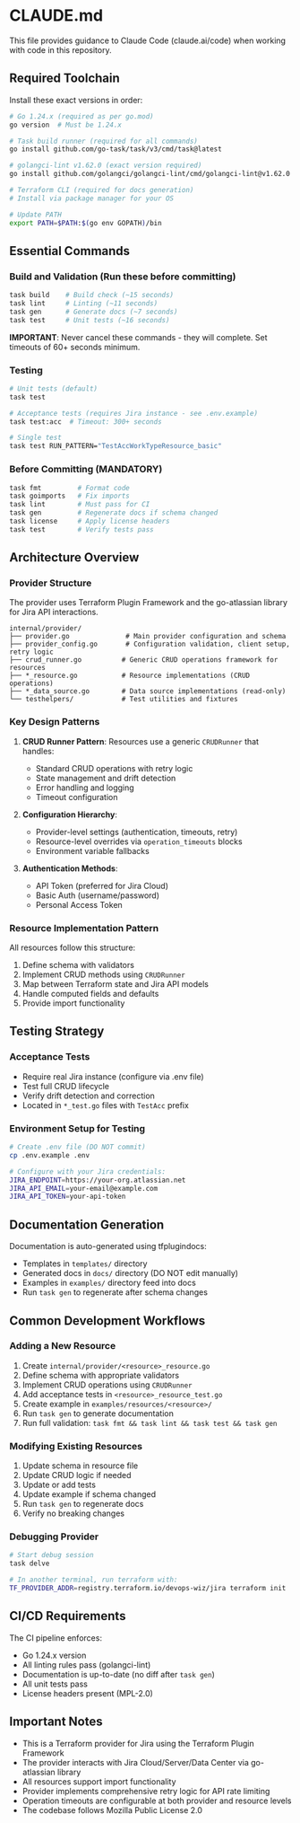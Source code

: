 # CLAUDE.md

This file provides guidance to Claude Code (claude.ai/code) when working with code in this repository.

## Required Toolchain

Install these exact versions in order:
```bash
# Go 1.24.x (required as per go.mod)
go version  # Must be 1.24.x

# Task build runner (required for all commands)
go install github.com/go-task/task/v3/cmd/task@latest

# golangci-lint v1.62.0 (exact version required)
go install github.com/golangci/golangci-lint/cmd/golangci-lint@v1.62.0

# Terraform CLI (required for docs generation)
# Install via package manager for your OS

# Update PATH
export PATH=$PATH:$(go env GOPATH)/bin
```

## Essential Commands

### Build and Validation (Run these before committing)
```bash
task build    # Build check (~15 seconds)
task lint     # Linting (~11 seconds)  
task gen      # Generate docs (~7 seconds)
task test     # Unit tests (~16 seconds)
```

**IMPORTANT**: Never cancel these commands - they will complete. Set timeouts of 60+ seconds minimum.

### Testing
```bash
# Unit tests (default)
task test

# Acceptance tests (requires Jira instance - see .env.example)
task test:acc  # Timeout: 300+ seconds

# Single test
task test RUN_PATTERN="TestAccWorkTypeResource_basic"
```

### Before Committing (MANDATORY)
```bash
task fmt         # Format code
task goimports   # Fix imports
task lint        # Must pass for CI
task gen         # Regenerate docs if schema changed
task license     # Apply license headers
task test        # Verify tests pass
```

## Architecture Overview

### Provider Structure
The provider uses Terraform Plugin Framework and the go-atlassian library for Jira API interactions.

```
internal/provider/
├── provider.go              # Main provider configuration and schema
├── provider_config.go       # Configuration validation, client setup, retry logic
├── crud_runner.go          # Generic CRUD operations framework for resources
├── *_resource.go           # Resource implementations (CRUD operations)
├── *_data_source.go        # Data source implementations (read-only)
└── testhelpers/            # Test utilities and fixtures
```

### Key Design Patterns

1. **CRUD Runner Pattern**: Resources use a generic `CRUDRunner` that handles:
   - Standard CRUD operations with retry logic
   - State management and drift detection
   - Error handling and logging
   - Timeout configuration

2. **Configuration Hierarchy**: 
   - Provider-level settings (authentication, timeouts, retry)
   - Resource-level overrides via `operation_timeouts` blocks
   - Environment variable fallbacks

3. **Authentication Methods**:
   - API Token (preferred for Jira Cloud)
   - Basic Auth (username/password)
   - Personal Access Token

### Resource Implementation Pattern
All resources follow this structure:
1. Define schema with validators
2. Implement CRUD methods using `CRUDRunner`
3. Map between Terraform state and Jira API models
4. Handle computed fields and defaults
5. Provide import functionality

## Testing Strategy

### Acceptance Tests
- Require real Jira instance (configure via .env file)
- Test full CRUD lifecycle
- Verify drift detection and correction
- Located in `*_test.go` files with `TestAcc` prefix

### Environment Setup for Testing
```bash
# Create .env file (DO NOT commit)
cp .env.example .env

# Configure with your Jira credentials:
JIRA_ENDPOINT=https://your-org.atlassian.net
JIRA_API_EMAIL=your-email@example.com
JIRA_API_TOKEN=your-api-token
```

## Documentation Generation

Documentation is auto-generated using tfplugindocs:
- Templates in `templates/` directory
- Generated docs in `docs/` directory (DO NOT edit manually)
- Examples in `examples/` directory feed into docs
- Run `task gen` to regenerate after schema changes

## Common Development Workflows

### Adding a New Resource
1. Create `internal/provider/<resource>_resource.go`
2. Define schema with appropriate validators
3. Implement CRUD operations using `CRUDRunner`
4. Add acceptance tests in `<resource>_resource_test.go`
5. Create example in `examples/resources/<resource>/`
6. Run `task gen` to generate documentation
7. Run full validation: `task fmt && task lint && task test && task gen`

### Modifying Existing Resources
1. Update schema in resource file
2. Update CRUD logic if needed
3. Update or add tests
4. Update example if schema changed
5. Run `task gen` to regenerate docs
6. Verify no breaking changes

### Debugging Provider
```bash
# Start debug session
task delve

# In another terminal, run terraform with:
TF_PROVIDER_ADDR=registry.terraform.io/devops-wiz/jira terraform init
```

## CI/CD Requirements

The CI pipeline enforces:
- Go 1.24.x version
- All linting rules pass (golangci-lint)
- Documentation is up-to-date (no diff after `task gen`)
- All unit tests pass
- License headers present (MPL-2.0)

## Important Notes

- This is a Terraform provider for Jira using the Terraform Plugin Framework
- The provider interacts with Jira Cloud/Server/Data Center via go-atlassian library
- All resources support import functionality
- Provider implements comprehensive retry logic for API rate limiting
- Operation timeouts are configurable at both provider and resource levels
- The codebase follows Mozilla Public License 2.0